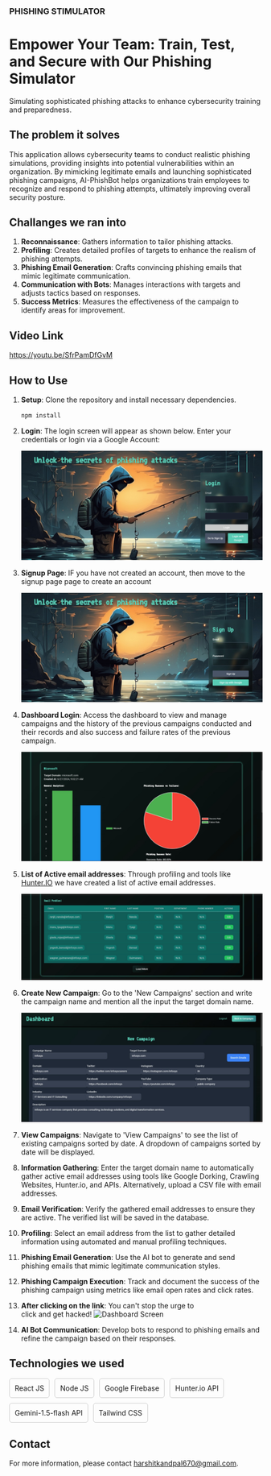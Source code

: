 ### PHISHING STIMULATOR

# Empower Your Team: Train, Test, and Secure with Our Phishing Simulator

Simulating sophisticated phishing attacks to enhance cybersecurity training and preparedness.

## The problem it solves

This application allows cybersecurity teams to conduct realistic phishing simulations, providing insights into potential vulnerabilities within an organization. By mimicking legitimate emails and launching sophisticated phishing campaigns, AI-PhishBot helps organizations train employees to recognize and respond to phishing attempts, ultimately improving overall security posture.

## Challanges we ran into

1. **Reconnaissance**: Gathers information to tailor phishing attacks.
2. **Profiling**: Creates detailed profiles of targets to enhance the realism of phishing attempts.
3. **Phishing Email Generation**: Crafts convincing phishing emails that mimic legitimate communication.
4. **Communication with Bots**: Manages interactions with targets and adjusts tactics based on responses.
5. **Success Metrics**: Measures the effectiveness of the campaign to identify areas for improvement.

## Video Link
 https://youtu.be/SfrPamDfGvM

## How to Use

1. **Setup**: Clone the repository and install necessary dependencies.
    ```sh
    npm install
    ```

2. **Login**: The login screen will appear as shown below. Enter your credentials or login via a Google Account:

   ![Login Screen](images/IMAGE1.jpg)

2. **Signup Page**: IF you have not created an account, then move to the signup page page to create an account
   
   ![Signup Screen](images/IMAGE2.jpg)
   
3. **Dashboard Login**: Access the dashboard to view and manage campaigns and the history of the previous campaigns conducted and their records and also success and failure rates of the previous campaign.
   
   ![Dashboard Screen](images/IMAGE3.jpg)

4. **List of Active email addresses**: Through profiling and tools like [Hunter.IO](https://hunter.io/) we have created a list of active email addresses.

   ![Profiling](images/IMAGE4.jpg)
    
6. **Create New Campaign**: Go to the 'New Campaigns' section and write the campaign name and mention all the input the target domain name.

   ![New Campaign](images/IMAGE5.jpg)

8. **View Campaigns**: Navigate to 'View Campaigns' to see the list of existing campaigns sorted by date. A dropdown of campaigns sorted by date will be displayed.

9. **Information Gathering**: Enter the target domain name to automatically gather active email addresses using tools like Google Dorking, Crawling Websites, Hunter.io, and APIs. Alternatively, upload a CSV file with email addresses.

10. **Email Verification**: Verify the gathered email addresses to ensure they are active. The verified list will be saved in the database.

11. **Profiling**: Select an email address from the list to gather detailed information using automated and manual profiling techniques.

12. **Phishing Email Generation**: Use the AI bot to generate and send phishing emails that mimic legitimate communication styles.

13. **Phishing Campaign Execution**: Track and document the success of the phishing campaign using metrics like email open rates and click rates.

14. **After clicking on the link**: You can't stop the urge to click and get hacked!
   ![Dashboard Screen](images/IMAGE9.jpg)

16. **AI Bot Communication**: Develop bots to respond to phishing emails and refine the campaign based on their responses.

## Technologies we used

<div style="display: flex; flex-wrap: wrap; gap: 10px;">
  <div style="border: 1px solid #ccc; padding: 10px; border-radius: 5px;">
   React JS
  </div>
  <div style="border: 1px solid #ccc; padding: 10px; border-radius: 5px;">
    Node JS
  </div>
  <div style="border: 1px solid #ccc; padding: 10px; border-radius: 5px;">
    Google Firebase
  </div>
  <div style="border: 1px solid #ccc; padding: 10px; border-radius: 5px;">
    Hunter.io API
  </div>
  <div style="border: 1px solid #ccc; padding: 10px; border-radius: 5px;">
    Gemini-1.5-flash API
  </div>
  <div style="border: 1px solid #ccc; padding: 10px; border-radius: 5px;">
    Tailwind CSS
  </div>
</div>


## Contact

For more information, please contact [harshitkandpal670@gmail.com](mailto:harshitkandpal670@gmail.com).

